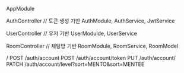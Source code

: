 

AppModule

AuthController // 토큰 생성 기반
AuthModule, AuthService, JwtService

UserController // 유저 기반
UserModulde, UserService

RoomController // 채팅방 기반
RoomModule, RoomService, RoomModel


/
POST /auth/account
POST /auth/account/token
PUT /auth/account/
PATCH /auth/account/level?sort=MENTO&sort=MENTEE